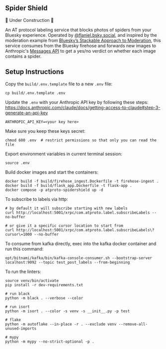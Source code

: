 ## Spider Shield

🚧 Under Construction 🚧

An AT protocol labeling service that blocks photos of spiders from your Bluesky experience. Operated by [@flaniel.bsky.social](https://bsky.app/profile/flaniel.bsky.social), and inspired by the moderation example from [Bluesky’s Stackable Approach to Moderation](https://bsky.social/about/blog/03-12-2024-stackable-moderation), this service consumes from the Bluesky firehose and forwards new images to Anthropic's [Messages API](https://docs.anthropic.com/claude/docs/vision#3-example-multiple-images-with-a-system-prompt) to get a yes/no verdict on whether each image contains a spider.

## Setup Instructions
Copy the `build/.env.template` file to a new `.env` file:
```
cp build/.env.template .env
```

Update the `.env` with your Anthropic API key by following these steps: https://docs.anthropic.com/claude/docs/getting-access-to-claude#step-3-generate-an-api-key
```
ANTHROPIC_API_KEY=<your key here>
```

Make sure you keep these keys secret:
```
chmod 600 .env  # restrict permissions so that only you can read the file
```

Export environment variables in current terminal session:
```
source .env
```

Build docker images and start the containers:
```
docker build -f build/firehose_ingest.Dockerfile -t firehose-ingest .
docker build -f build/flask_app.Dockerfile -t flask-app .
docker compose -p atproto-spidershield up -d
```

To subscribe to labels via http:
```
# by default it will subscribe starting with new labels
curl http://localhost:5001/xrpc/com.atproto.label.subscribeLabels --no-buffer

# or give it a specific cursor location to start from
curl http://localhost:5001/xrpc/com.atproto.label.subscribeLabels\?cursor\=1000 --no-buffer
```

To consume from kafka directly, exec into the kafka docker container and run this command:
```
opt/bitnami/kafka/bin/kafka-console-consumer.sh --bootstrap-server localhost:9092 --topic test_post_labels --from-beginning
```

To run the linters:
```
source venv/bin/activate
pip install -r dev-requirements.txt

# run black
python -m black . --verbose --color

# run isort
python -m isort . --color -s venv -s __init__.py -p test

# flake
python -m autoflake --in-place -r . --exclude venv --remove-all-unused-imports

# mypy
python -m mypy --no-strict-optional -p .
```